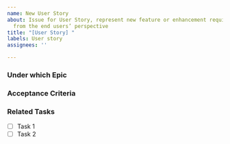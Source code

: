 ```yaml
---
name: New User Story
about: Issue for User Story, represent new feature or enhancement requirements written
  from the end users’ perspective
title: "[User Story] "
labels: User story
assignees: ''

---
```


### Under which Epic


### Acceptance Criteria


### Related Tasks
- [ ] Task 1
- [ ] Task 2
